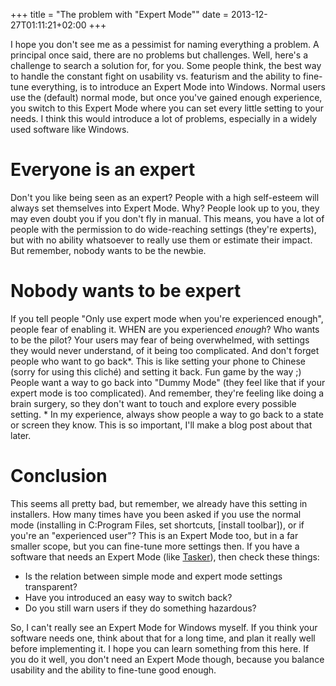 +++
title = "The problem with \"Expert Mode\""
date = 2013-12-27T01:11:21+02:00
+++

I hope you don't see me as a pessimist for naming everything a problem. A principal once said, there are no problems but challenges. Well, here's a challenge to search a solution for, for you. Some people think, the best way to handle the constant fight on usability vs. featurism and the ability to fine-tune everything, is to introduce an Expert Mode into Windows. Normal users use the (default) normal mode, but once you've gained enough experience, you switch to this Expert Mode where you can set every little setting to your needs. I think this would introduce a lot of problems, especially in a widely used software like Windows.

# Everyone is an expert

Don't you like being seen as an expert? People with a high self-esteem will always set themselves into Expert Mode. Why? People look up to you, they may even doubt you if you don't fly in manual. This means, you have a lot of people with the permission to do wide-reaching settings (they're experts), but with no ability whatsoever to really use them or estimate their impact. But remember, nobody wants to be the newbie.

# Nobody wants to be expert

If you tell people "Only use expert mode when you're experienced enough", people fear of enabling it. WHEN are you experienced _enough_? Who wants to be the pilot? Your users may fear of being overwhelmed, with settings they would never understand, of it being too complicated. And don't forget people who want to go back*. This is like setting your phone to Chinese (sorry for using this cliché) and setting it back. Fun game by the way ;) People want a way to go back into "Dummy Mode" (they feel like that if your expert mode is too complicated). And remember, they're feeling like doing a brain surgery, so they don't want to touch and explore every possible setting. * In my experience, always show people a way to go back to a state or screen they know. This is so important, I'll make a blog post about that later.

# Conclusion

This seems all pretty bad, but remember, we already have this setting in installers. How many times have you been asked if you use the normal mode (installing in C:Program Files, set shortcuts, [install toolbar]), or if you're an "experienced user"? This is an Expert Mode too, but in a far smaller scope, but you can fine-tune more settings then. If you have a software that needs an Expert Mode (like [Tasker](https://play.google.com/store/apps/details?id=net.dinglisch.android.taskerm)), then check these things:

*   Is the relation between simple mode and expert mode settings transparent?
*   Have you introduced an easy way to switch back?
*   Do you still warn users if they do something hazardous?

So, I can't really see an Expert Mode for Windows myself. If you think your software needs one, think about that for a long time, and plan it really well before implementing it. I hope you can learn something from this here. If you do it well, you don't need an Expert Mode though, because you balance usability and the ability to fine-tune good enough.